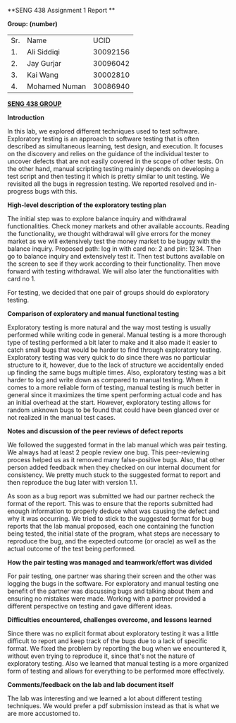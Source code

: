 <!-----

Yay, no errors, warnings, or alerts!

Conversion time: 0.518 seconds.


Using this Markdown file:

1. Paste this output into your source file.
2. See the notes and action items below regarding this conversion run.
3. Check the rendered output (headings, lists, code blocks, tables) for proper
   formatting and use a linkchecker before you publish this page.

Conversion notes:

* Docs to Markdown version 1.0β33
* Mon Jan 24 2022 19:42:08 GMT-0800 (PST)
* Source doc: SENG 438 Assignment 1 Report
* Tables are currently converted to HTML tables.
----->


**SENG 438 Assignment 1 Report	**

**Group: (number)**


<table>
  <tr>
   <td>
    Sr.
   </td>
   <td>
    Name
   </td>
   <td>
    UCID
   </td>
  </tr>
  <tr>
   <td>
    1.
   </td>
   <td>
    Ali Siddiqi
   </td>
   <td>
    30092156
   </td>
  </tr>
  <tr>
   <td>
    2.
   </td>
   <td>
    Jay Gurjar
   </td>
   <td>
    30096042
   </td>
  </tr>
  <tr>
   <td>
    3.
   </td>
   <td>
    Kai Wang
   </td>
   <td>
    30002810
   </td>
  </tr>
  <tr>
   <td>
    4.
   </td>
   <td>
    Mohamed Numan
   </td>
   <td>
    30086940
   </td>
  </tr>
</table>


**<span style="text-decoration:underline;">SENG 438 GROUP</span>**

**Introduction**

In this lab, we explored different techniques used to test software. Exploratory testing is an approach to software testing that is often described as simultaneous learning, test design, and execution. It focuses on the discovery and relies on the guidance of the individual tester to uncover defects that are not easily covered in the scope of other tests. On the other hand, manual scripting testing mainly depends on developing a test script and then testing it which is pretty similar to unit testing. We revisited all the bugs in regression testing. We reported resolved and in-progress bugs with this. 

 

**High-level description of the exploratory testing plan**

The initial step was to explore balance inquiry and withdrawal functionalities. Check money markets and other available accounts. Reading the functionality, we thought withdrawal will give errors for the money market as we will extensively test the money market to be buggy with the balance inquiry. Proposed path: log in with card no: 2 and pin: 1234. Then go to balance inquiry and extensively test it. Then test buttons available on the screen to see if they work according to their functionality. Then move forward with testing withdrawal. We will also later the functionalities with card no 1. 

For testing, we decided that one pair of groups should do exploratory testing.

 

**Comparison of exploratory and manual functional testing**

Exploratory testing is more natural and the way most testing is usually performed while writing code in general. Manual testing is a more thorough type of testing performed a bit later to make and it also made it easier to catch small bugs that would be harder to find through exploratory testing. Exploratory testing was very quick to do since there was no particular structure to it, however, due to the lack of structure we accidentally ended up finding the same bugs multiple times. Also, exploratory testing was a bit harder to log and write down as compared to manual testing. When it comes to a more reliable form of testing, manual testing is much better in general since it maximizes the time spent performing actual code and has an initial overhead at the start. However, exploratory testing allows for random unknown bugs to be found that could have been glanced over or not realized in the manual test cases.

**Notes and discussion of the peer reviews of defect reports**

We followed the suggested format in the lab manual which was pair testing. We always had at least 2 people review one bug. This peer-reviewing process helped us as it removed many false-positive bugs. Also, that other person added feedback when they checked on our internal document for consistency. We pretty much stuck to the suggested format to report and then reproduce the bug later with version 1.1.

As soon as a bug report was submitted we had our partner recheck the format of the report. This was to ensure that the reports submitted had enough information to properly deduce what was causing the defect and why it was occurring. We tried to stick to the suggested format for bug reports that the lab manual proposed, each one containing the function being tested, the initial state of the program, what steps are necessary to reproduce the bug, and the expected outcome (or oracle) as well as the actual outcome of the test being performed.

 

**How the pair testing was managed and teamwork/effort was divided**

For pair testing, one partner was sharing their screen and the other was logging the bugs in the software. For exploratory and manual testing one benefit of the partner was discussing bugs and talking about them and ensuring no mistakes were made. Working with a partner provided a different perspective on testing and gave different ideas. 

 

**Difficulties encountered, challenges overcome, and lessons learned**

Since there was no explicit format about exploratory testing it was a little difficult to report and keep track of the bugs due to a lack of specific format. We fixed the problem by reporting the bug when we encountered it, without even trying to reproduce it, since that's not the nature of exploratory testing. Also we learned that manual testing is a more organized form of testing and allows for everything to be performed more effectively.

 **Comments/feedback on the lab and lab document itself**

The lab was interesting and we learned a lot about different testing techniques. We would prefer a pdf submission instead as that is what we are more accustomed to.
